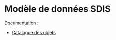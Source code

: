 Modèle de données SDIS
======================

Documentation :
* [Catalogue des objets](catalog.md)
